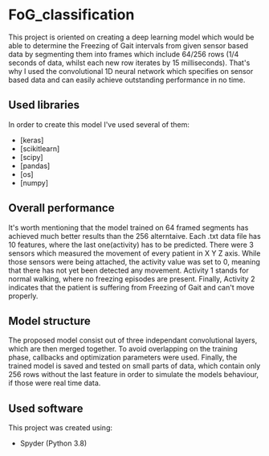 # FoG_classification
This project is oriented on creating a deep learning model which would be able to determine the Freezing of Gait intervals from given sensor based data by segmenting them into frames which include 64/256 rows (1/4 seconds of data, whilst each new row iterates by 15 milliseconds). That's why I used the convolutional 1D neural network which specifies on sensor based data and can easily achieve outstanding performance in no time. 
## Used libraries
In order to create this model I've used several of them:
* [keras]
* [scikitlearn]
* [scipy]
* [pandas]
* [os]
* [numpy]
## Overall performance
It's worth mentioning that the model trained on 64 framed segments has achieved much better results than the 256 alterntaive. Each .txt data file has 10 features, where the last one(activity) has to be predicted. There were 3 sensors which measured the movement of every patient in X Y Z axis. While those sensors were being attached, the activity value was set to 0, meaning that there has not yet been detected any movement. Activity 1 stands for normal walking, where no freezing episodes are present. Finally, Activity 2 indicates that the patient is suffering from Freezing of Gait and can't move properly.
## Model structure
The proposed model consist out of three independant convolutional layers, which are then merged together. To avoid overlapping on the training phase, callbacks and optimization parameters were used. Finally, the trained model is saved and tested on small parts of data, which contain only 256 rows without the last feature in order to simulate the models behaviour, if those were real time data.
## Used software
This project was created using:
* Spyder (Python 3.8)

